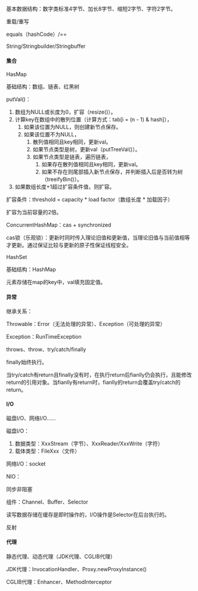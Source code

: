 基本数据结构：数字类标准4字节、加长8字节、缩短2字节、字符2字节。



重载/重写



equals（hashCode）/==



String/Stringbuilder/Stringbuffer



#### 集合



HasMap

基础结构：数组、链表、红黑树

putVal()：

1. 数组为NULL或长度为0，扩容（resize()）。
2. 计算key在数组中的散列位置（计算方式：tab[i = (n - 1) & hash]），
   1. 如果该位置为NULL，则创建新节点保存。
   2. 如果该位置不为NULL，
      1. 散列值相同且key相同，更新val。
      2. 如果节点类型是树，更新val（putTreeVal()）。
      3. 如果节点类型是链表，遍历链表，
         1. 如果存在散列值相同且key相同，更新val。
         2. 如果不存在则尾部插入新节点保存，并判断插入后是否转为树（treeifyBin()）。
3. 如果数组长度+1超过扩容条件值，则扩容。

扩容条件：threshold = capacity * load factor（数组长度 * 加载因子）

扩容为当前容量的2倍。



ConcurrentHashMap：cas + synchronized



cas锁（乐观锁）：更新时同时传入理论旧值和更新值，当理论旧值与当前值相等才更新。通过保证比较与更新的原子性保证线程安全。



HashSet

基础结构：HashMap

元素存储在map的key中，val填充固定值。



#### 异常

继承关系：

Throwable：Error（无法处理的异常）、Exception（可处理的异常）

Exception：RunTimeException



throws、throw、try/catch/finally

finally始终执行。

当try/catch有return且finally没有时，在执行return后fianlly仍会执行，且能修改return的引用对象。当fianlly有return时，fianlly的return会覆盖try/catch的return。



#### I/O

磁盘I/O、网络I/O......

磁盘I/O：

1. 数据类型：XxxStream（字节）、XxxReader/XxxWrite（字符）
2. 载体类型：FileXxx（文件）

网络I/O：socket



NIO：

同步非阻塞

组件：Channel、Buffer、Selector

读写数据存储在缓存是即时操作的，I/O操作是Selector在后台执行的。



反射



#### 代理

静态代理、动态代理（JDK代理、CGLIB代理）

JDK代理：InvocationHandler、Proxy.newProxyInstance()

CGLIB代理：Enhancer、MethodInterceptor



